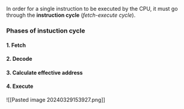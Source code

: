 In order for a single instruction to be executed by the CPU, it must go through the **instruction cycle** (*fetch-execute cycle*).
### Phases of instuction cycle
#### 1. Fetch
#### 2. Decode
#### 3. Calculate effective address
#### 4. Execute

![[Pasted image 20240329153927.png]]